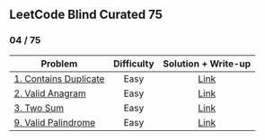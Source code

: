 ## LeetCode Blind Curated 75

### 04 / 75

**Problem** | **Difficulty** | **Solution + Write-up**
-- | :-: | :-:
[1. Contains Duplicate](https://leetcode.com/problems/contains-duplicate/) | Easy | [Link](https://github.com/kashichi/my-blind75-solutions/blob/master/01-contains_duplicate)
[2. Valid Anagram](https://leetcode.com/problems/valid-anagram/) | Easy | [Link](https://github.com/kashichi/my-blind75-solutions/tree/master/02-valid_anagram)
[3. Two Sum ](https://leetcode.com/problems/two-sum/) | Easy | [Link](https://github.com/kashichi/my-blind75-solutions/tree/master/03-two_sum)
[9. Valid Palindrome](https://leetcode.com/problems/valid-palindrome/) | Easy | [Link](https://github.com/kashichi/my-blind75-solutions/tree/master/09-valid_palindrome)